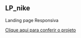 ## LP_nike

<p>Landing page Responsiva</p>  <a href="https://viniciussilver.github.io/LP_nike/"> Clique aqui para conferir o projeto</a>

